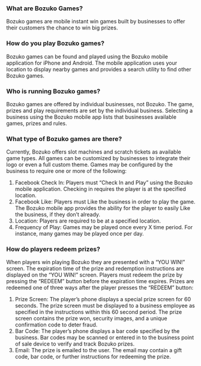 
### What are Bozuko Games?

Bozuko games are mobile instant win games built by businesses to offer their customers the chance to win big prizes.
 
### How do you play Bozuko games?

Bozuko games can be found and played using the Bozuko mobile application for iPhone and Android. The mobile application uses your location to display nearby games and provides a search utility to find other Bozuko games.
 
### Who is running Bozuko games?

Bozuko games are offered by individual businesses, not Bozuko.  The game, prizes and play requirements are set by the individual business.  Selecting a business using the Bozuko mobile app lists that businesses available games, prizes and rules.

### What type of Bozuko games are there?

Currently, Bozuko offers slot machines and scratch tickets as available game types.  All games can be customized by businesses to integrate their logo or even a full custom theme.  Games may be configured by the business to require one or more of the following:

1.  Facebook Check In: Players must “Check In and Play” using the Bozuko mobile application.  Checking in requires the player is at the specified location.
2.  Facebook Like: Players must Like the business in order to play the game.  The Bozuko mobile app provides the ability for the player to easily Like the business, if they don’t already.
3.  Location: Players are required to be at a specified location.
4.  Frequency of Play: Games may be played once every X time period.   For instance, many games may be played once per day.
 
### How do players redeem prizes?

When players win playing Bozuko they are presented with a “YOU WIN!” screen.   The expiration time of the prize and redemption instructions are displayed on the “YOU WIN!” screen.   Players must redeem the prize by pressing the “REDEEM” button before the expiration time expires. Prizes are redeemed one of three ways after the player presses the “REDEEM” button:

1. Prize Screen: The player’s phone displays a special prize screen for 60 seconds.   The prize screen must be displayed to a business employee as specified in the instructions within this 60 second period.   The prize screen contains the prize won, security images, and a unique confirmation code to deter fraud.
2. Bar Code:  The player’s phone displays a bar code specified by the business.  Bar codes may be scanned or entered in to the business point of sale device to verify and track Bozuko prizes.
3. Email: The prize is emailed to the user.  The email may contain a gift code, bar code, or further instructions for redeeming the prize.